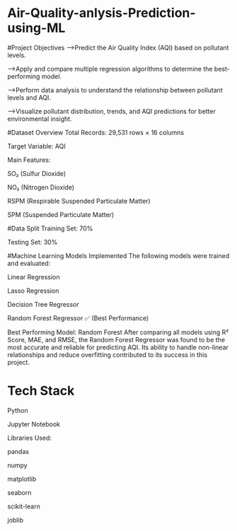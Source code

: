 # Air-Quality-anlysis-Prediction-using-ML
#Project Objectives
-->Predict the Air Quality Index (AQI) based on pollutant levels.

-->Apply and compare multiple regression algorithms to determine the best-performing model.

-->Perform data analysis to understand the relationship between pollutant levels and AQI.

-->Visualize pollutant distribution, trends, and AQI predictions for better environmental insight.

#Dataset Overview
Total Records: 29,531 rows × 16 columns

Target Variable: AQI

Main Features:

SO₂ (Sulfur Dioxide)

NO₂ (Nitrogen Dioxide)

RSPM (Respirable Suspended Particulate Matter)

SPM (Suspended Particulate Matter)

#Data Split
Training Set: 70%

Testing Set: 30%

 #Machine Learning Models Implemented
The following models were trained and evaluated:

Linear Regression

Lasso Regression

Decision Tree Regressor

Random Forest Regressor ✅ (Best Performance)

Best Performing Model: Random Forest
After comparing all models using R² Score, MAE, and RMSE, the Random Forest Regressor was found to be the most accurate and reliable for predicting AQI. Its ability to handle non-linear relationships and reduce overfitting contributed to its success in this project.


# Tech Stack
Python

Jupyter Notebook

Libraries Used:

pandas

numpy

matplotlib

seaborn

scikit-learn

joblib 

